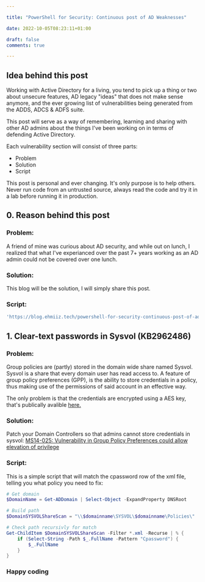 ```yaml
--- 

title: "PowerShell for Security: Continuous post of AD Weaknesses" 

date: 2022-10-05T08:23:11+01:00 

draft: false
comments: true

--- 
```

## Idea behind this post

Working with Active Directory for a living, you tend to pick up a thing or two about unsecure features, AD legacy "ideas" that does not make sense anymore, and the ever growing list of vulnerabilities being generated from the ADDS, ADCS & ADFS suite.

This post will serve as a way of remembering, learning and sharing with other AD admins about the things I've been working on in terms of defending Active Directory.

Each vulnerability section will consist of three parts:

- Problem
- Solution
- Script

This post is personal and ever changing. It's only purpose is to help others. Never run code from an untrusted source, always read the code and try it in a lab before running it in production.

## 0. Reason behind this post

### Problem:
A friend of mine was curious about AD security, and while out on lunch, I realized that what I've experianced over the past 7+ years working as an AD admin could not be covered over one lunch.

### Solution:
This blog will be the solution, I will simply share this post.

### Script:
```powershell
'https://blog.ehmiiz.tech/powershell-for-security-continuous-post-of-ad-weaknesses/' | Set-Clipboard
```

## 1. Clear-text passwords in Sysvol (KB2962486)

### Problem:
Group policies are (partly) stored in the domain wide share named Sysvol.
Sysvol is a share that every domain user has read access to. A feature of group policy preferences (GPP), is the ability to store credentials in a policy, thus making use of the permissions of said account in an effective way.

The only problem is that the credentials are encrypted using a AES key, that's publically avalible [here.](https://learn.microsoft.com/en-us/openspecs/windows_protocols/ms-gppref/2c15cbf0-f086-4c74-8b70-1f2fa45dd4be?redirectedfrom=MSDN)
### Solution:
Patch your Domain Controllers so that admins cannot store credentials in sysvol: [MS14-025: Vulnerability in Group Policy Preferences could allow elevation of privilege](https://support.microsoft.com/en-us/topic/ms14-025-vulnerability-in-group-policy-preferences-could-allow-elevation-of-privilege-may-13-2014-60734e15-af79-26ca-ea53-8cd617073c30)

### Script:
This is a simple script that will match the cpassword row of the xml file, telling you what policy you need to fix:
```powershell
# Get domain
$DomainName = Get-ADDomain | Select-Object -ExpandProperty DNSRoot

# Build path
$DomainSYSVOLShareScan = "\\$domainname\SYSVOL\$domainname\Policies\"

# Check path recursivly for match
Get-ChildItem $DomainSYSVOLShareScan -Filter *.xml -Recurse | % {
    if (Select-String -Path $_.FullName -Pattern "Cpassword") {
        $_.FullName
    }
}
```
### Happy coding
